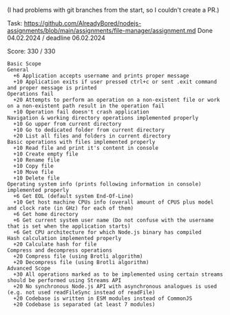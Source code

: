 (I had problems with git branches from the start, so I couldn't create a PR.)

Task: https://github.com/AlreadyBored/nodejs-assignments/blob/main/assignments/file-manager/assignment.md
Done 04.02.2024 / deadline 06.02.2024

Score: 330 / 330

    Basic Scope
    General
      +6 Application accepts username and prints proper message
      +10 Application exits if user pressed ctrl+c or sent .exit command and proper message is printed
    Operations fail
      +20 Attempts to perform an operation on a non-existent file or work on a non-existent path result in the operation fail
      +10 Operation fail doesn't crash application
    Navigation & working directory operations implemented properly
      +10 Go upper from current directory
      +10 Go to dedicated folder from current directory
      +20 List all files and folders in current directory
    Basic operations with files implemented properly
      +10 Read file and print it's content in console
      +10 Create empty file
      +10 Rename file
      +10 Copy file
      +10 Move file
      +10 Delete file
    Operating system info (prints following information in console) implemented properly
      +6 Get EOL (default system End-Of-Line)
      +10 Get host machine CPUs info (overall amount of CPUS plus model and clock rate (in GHz) for each of them)
      +6 Get home directory
      +6 Get current system user name (Do not confuse with the username that is set when the application starts)
      +6 Get CPU architecture for which Node.js binary has compiled
    Hash calculation implemented properly
      +20 Calculate hash for file
    Compress and decompress operations
      +20 Compress file (using Brotli algorithm)
      +20 Decompress file (using Brotli algorithm)
    Advanced Scope
      +30 All operations marked as to be implemented using certain streams should be performed using Streams API
      +20 No synchronous Node.js API with asynchronous analogues is used (e.g. not used readFileSync instead of readFile)
      +20 Codebase is written in ESM modules instead of CommonJS
      +20 Codebase is separated (at least 7 modules)
